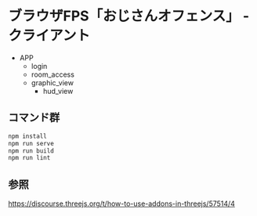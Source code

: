 # ブラウザFPS「おじさんオフェンス」 - クライアント

- APP
  - login
  - room_access
  - graphic_view
    - hud_view

## コマンド群

```powershell
npm install
npm run serve
npm run build
npm run lint
```

## 参照

<https://discourse.threejs.org/t/how-to-use-addons-in-threejs/57514/4>
